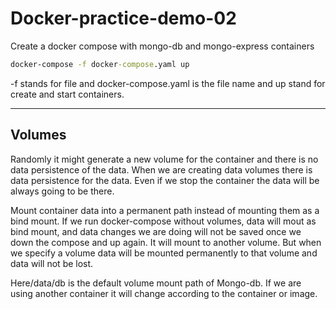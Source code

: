 # Docker-practice-demo-02
Create a docker compose with mongo-db and mongo-express containers

```cmd
docker-compose -f docker-compose.yaml up
```
-f stands for file and docker-compose.yaml is the file name and up stand for create and start containers.

-------------------------------
## Volumes

Randomly it might generate a new volume for the container and there is no data persistence of the data. When we are creating data volumes there is data persistence for the data. Even if we stop the container the data will be always going to be there.

Mount container data into a permanent path instead of mounting them as a bind mount. If we run docker-compose without volumes, data will mout as bind mount, and data changes we are doing will not be saved once we down the compose and up again. It will mount to another volume. But when we specify a volume data will be mounted permanently to that volume and data will not be lost.

Here/data/db is the default volume mount path of Mongo-db. If we are using another container it will change according to the container or image.
